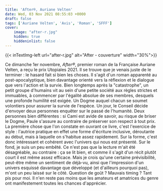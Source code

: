 ```yaml
---
title: 'After®, Auriane Velten'
date: Wed, 03 Nov 2021 08:55:03 +0000
draft: false
tags: ['Auriane Velten', 'Avis', 'Roman', 'SFFF']
cover: 
    image: "after-r.jpg"
    hidden: true
    hiddeninlist: false
---
```


{{< inTextImg-left url="after-r.jpg" alt="After - couverture" width="30%">}} 

Ce dimanche 1er novembre, _After®_, premier roman de la Française Auriane Velten, a reçu le prix Utopiales 2021. Il se trouve que je venais juste de le terminer : le hasard fait si bien les choses. Il s'agit d'un roman apparenté au post-apocalyptique, bien davantage orienté vers la réflexion et le dialogue que vers l'action et la survie. Bien longtemps après la "catastrophe", un petit groupe d'humains vit au sein d'une petite société aux règles strictes et immuables, à commencer par l'égalité absolue de ses membres, desquels une profonde humilité est exigée. Un Dogme auquel chacun se soumet volontiers pour assurer la survie de l'espèce. Un jour, le Conseil décide d'envoyer deux personnes enquêter sur le passé de l'humanité. Deux personnes bien différentes : si Cami est avide de savoir, au risque de briser le Dogme, Paule s'assure au contraire de préserver son respect à tout prix. La première chose que l'on constate en ouvrant ce livre, c'est l'exercice de style : l'autrice pratique en effet une forme d'écriture inclusive, déroutante au début, mais à laquelle on s'habitue assez rapidement. Sur la forme, c'est donc intéressant et cohérent avec l'univers qui nous est présenté. Sur le fond, je suis un peu embêté. Ce n'est pas que la lecture m'ait été désagréable, au contraire : ça se lit bien, et comme il s'agit d'un récit plutôt court il est même assez efficace. Mais je crois qu'une certaine prévisibilité, peut-être même un sentiment de déjà-vu, ainsi que l'impression d'un univers esquissé davantage que développé (et d'ailleurs pourquoi pas), m'ont un peu laissé sur le côté. Question de goût ? Mauvais timing ? Tant pis pour moi. Il n'en reste pas moins que les amateurs et amatrices du genre ont manifestement toutes les chances d'apprécier.
